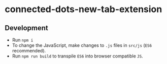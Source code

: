 # connected-dots-new-tab-extension

## Development

- Run `npm i`
- To change the JavaScript, make changes to `.js` files in `src/js` (`ES6` recommended).
- Run `npm run build` to transpile `ES6` into browser compatible `JS`.
